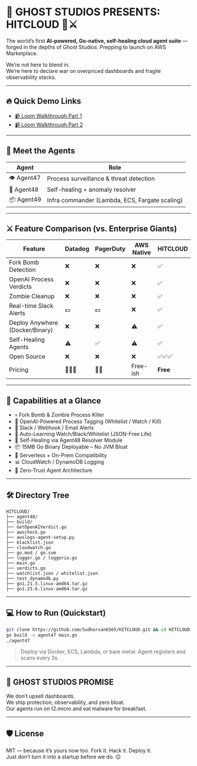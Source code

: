 
# 🚨 GHOST STUDIOS PRESENTS: HITCLOUD 👑⚔️

The world’s first **AI-powered, Go-native, self-healing cloud agent suite** — forged in the depths of Ghost Studios. Prepping to launch on AWS Marketplace.

We’re not here to blend in.  
We’re here to declare war on overpriced dashboards and fragile observability stacks.

---

## 🔥 Quick Demo Links
- [📹 Loom Walkthrough Part 1](https://www.loom.com/share/4f780aa62f824467bf4580eaa8b72043?sid=89ea969a-c11c-4fec-88d9-ec56a0e3da2e)
- [📹 Loom Walkthrough Part 2](https://www.loom.com/share/d65b001f8ce24a919c6529b4ee48eeb6?sid=a086d757-428f-41e6-bed2-978e523c1e2a)

---

## 🧠 Meet the Agents

| Agent | Role |
|-------|------|
| 👁️ Agent47 | Process surveillance & threat detection |
| 🧠 Agent48 | Self-healing + anomaly resolver |
| 📦 Agent49 | Infra commander (Lambda, ECS, Fargate scaling) |

---

## ⚔️ Feature Comparison (vs. Enterprise Giants)

| Feature                          | Datadog | PagerDuty | AWS Native | HITCLOUD |
|----------------------------------|---------|-----------|-------------|----------|
| Fork Bomb Detection              | ❌      | ❌        | ❌          | ✅       |
| OpenAI Process Verdicts          | ❌      | ❌        | ❌          | ✅       |
| Zombie Cleanup                   | ❌      | ❌        | ❌          | ✅       |
| Real-time Slack Alerts           | 💵      | 💵        | ❌          | ✅       |
| Deploy Anywhere (Docker/Binary)  | ❌      | ❌        | ⚠️          | ✅       |
| Self-Healing Agents              | ⚠️      | ✅        | ⚠️          | ✅       |
| Open Source                      | ❌      | ❌        | ❌          | ✅✅✅     |
| Pricing                          | 💸💸💸    | 💸💸       | Free-ish    | **Free** |

---

## 🚀 Capabilities at a Glance

- 💀 Fork Bomb & Zombie Process Killer
- 🧠 OpenAI-Powered Process Tagging (Whitelist / Watch / Kill)
- 📣 Slack / Webhook / Email Alerts
- 🧼 Auto-Learning Watch/Black/Whitelist (JSON-Free Life)
- 🔄 Self-Healing via Agent48 Resolver Module
- 📦 15MB Go Binary Deployable – No JVM Bloat
- 🧬 Serverless + On-Prem Compatibility
- 📊 CloudWatch / DynamoDB Logging
- 🔐 Zero-Trust Agent Architecture

---

## 🛠 Directory Tree

```
HITCLOUD/
├── agent48/
├── build/
├── GetOpenAIVerdict.go
├── awscheck.go
├── awslogs-agent-setup.py
├── blacklist.json
├── cloudwatch.go
├── go.mod / go.sum
├── logger.go / loggerio.go
├── main.go
├── verdicts.go
├── watchlist.json / whitelist.json
├── test_dynamodb.py
├── go1.21.5.linux-amd64.tar.gz
├── go1.23.6.linux-amd64.tar.gz
```

---

## 💻 How to Run (Quickstart)

```bash
git clone https://github.com/Sudharsan6565/HITCLOUD.git && cd HITCLOUD
go build -o agent47 main.go
./agent47
```

> Deploy via Docker, ECS, Lambda, or bare metal. Agent registers and scans every 3s.

---

## 👻 GHOST STUDIOS PROMISE

We don’t upsell dashboards.  
We ship protection, observability, and zero bloat.  
Our agents run on t2.micro and eat malware for breakfast.

---

## 🛡️ License

MIT — because it’s yours now too. Fork it. Hack it. Deploy it.  
Just don’t turn it into a startup before we do. 😉
